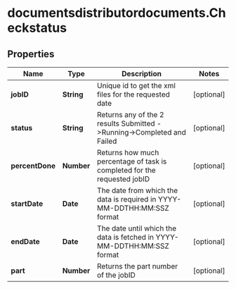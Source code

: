 # documentsdistributordocuments.Checkstatus

## Properties

Name | Type | Description | Notes
------------ | ------------- | ------------- | -------------
**jobID** | **String** | Unique id to get the xml files for the requested date | [optional] 
**status** | **String** | Returns any of the 2 results Submitted -&gt;Running-&gt;Completed and Failed | [optional] 
**percentDone** | **Number** | Returns how much percentage of  task is completed for the requested jobID | [optional] 
**startDate** | **Date** | The date from which the data is required in YYYY-MM-DDTHH:MM:SSZ format | [optional] 
**endDate** | **Date** | The date until which the data is fetched in YYYY-MM-DDTHH:MM:SSZ format | [optional] 
**part** | **Number** | Returns the part number of the jobID | [optional] 


